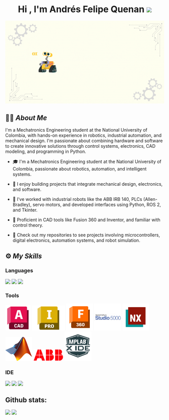 <h1 align="center">Hi , I'm Andrés Felipe Quenan <img src="https://em-content.zobj.net/source/noto-emoji-animations/344/waving-hand_light-skin-tone_1f44b-1f3fb_1f3fb.gif" width="35"></h1>

<p align="center">
  <img src="Img/User.gif" alt="Presentation" width="1152">
</p>

## 👨‍💻 _About Me_

I'm a Mechatronics Engineering student at the National University of Colombia, with hands-on experience in robotics, industrial automation, and mechanical design. I'm passionate about combining hardware and software to create innovative solutions through control systems, electronics, CAD modeling, and programming in Python.

* 🎓 I'm a Mechatronics Engineering student at the National University of Colombia, passionate about robotics, automation, and intelligent systems.

* 🔧 I enjoy building projects that integrate mechanical design, electronics, and software.

* 🤖 I’ve worked with industrial robots like the ABB IRB 140, PLCs (Allen-Bradley), servo motors, and developed interfaces using Python, ROS 2, and Tkinter.

* 📐 Proficient in CAD tools like Fusion 360 and Inventor, and familiar with control theory.

* 📂 Check out my repositories to see projects involving microcontrollers, digital electronics, automation systems, and robot simulation.

## ⚙️ _My Skills_ 

### Languages

<span> 
  <img src="https://img.shields.io/badge/python-3670A0?style=for-the-badge&logo=python&logoColor=ffdd54">
  <img src="https://img.shields.io/badge/c++-%2300599C.svg?style=for-the-badge&logo=c%2B%2B&logoColor=white">
  <img src="https://img.shields.io/badge/JavaScript-F7DF1E?style=for-the-badge&logo=javascript&logoColor=black">
</span>

### Tools
<p>
  <img src="Img/Autocad.png" width="80"/>
  <img src="Img/Inventor.png" width="105"/>
  <img src="Img/Fusion.png" width="85"/>
  <img src="Img/Studio.jpg" width="85"/>
  <img src="Img/NX.png" width="85"/>
  <img src="Img/Matlab.png" width="85"/>
  <img src="Img/ABB.png" width="95"/>
  <img src="Img/Mplab.png" width="85"/>
</p>

### IDE
<span> 
  <img src= "https://img.shields.io/badge/Visual%20Studio%20Code-0078d7.svg?style=for-the-badge&logo=visual-studio-code&logoColor=white">
  <img src= "https://img.shields.io/badge/jupyter-%23FA0F00.svg?style=for-the-badge&logo=jupyter&logoColor=white">
  <img src= "https://img.shields.io/badge/-Arduino-00979D?style=for-the-badge&logo=Arduino&logoColor=white">
</span>

<h2>Github stats:</h2> 

[![](https://github-readme-stats.vercel.app/api?username=Andres-Felipe-Quenan&show_icons=true&theme=tokyonight&hide_border=true&locale=en)](https://github.com/Andres-Felipe-Quenan)
[![](https://github-readme-streak-stats.herokuapp.com/?user=Andres-Felipe-Quenan&theme=material-palenight)](https://github.com/Andres-Felipe-Quenan)
